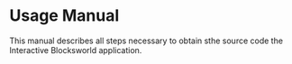 # Usage Manual

This manual describes all steps necessary to obtain sthe source code the Interactive Blocksworld application.